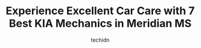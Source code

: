 ---
layout: ampstory
image: https://images.unsplash.com/photo-1551557479-80682eb12a86?ixlib=rb-4.0.3&ixid=MnwxMjA3fDB8MHxwaG90by1wYWdlfHx8fGVufDB8fHx8&auto=format&fit=crop&w=640&h=853&q=80
author: techidn
featured: false
description: Looking for reliable and skilled KIA Mechanic in Meridian MS, USA? Your search ends here with the 7 best KIA Mechanic in town. With their expertise and commitment to delivering exceptional s
title: Experience Excellent Car Care with 7 Best KIA Mechanics in Meridian MS
cover:
   title: Experience Excellent Car Care with 7 Best KIA Mechanics in Meridian MS
   subtitle: Rickpate
   background: https://images.unsplash.com/photo-1551557479-80682eb12a86?ixlib=rb-4.0.3&ixid=MnwxMjA3fDB8MHxwaG90by1wYWdlfHx8fGVufDB8fHx8&auto=format&fit=crop&w=640&h=853&q=80

pages: 
 - layout: thirds
   top: <h1>#1 Firestone Complete Auto Care</h1>
   bottom: "<p>Mark, Jamie & Chad done a great job repairing my car. They were very courteous and professional and I like the fact that they communicate to the customers to whats the p</p>"
   background: https://www.knot35.com/toplist/wp-content/uploads/2023/06/best-kia-mechanic-1-in-meridian-ms-1685840677.jpeg
   backgroundblur: true
 - layout: thirds
   top: <h1>#2 Kia of Meridian</h1>
   bottom: "<p>1219 MS-39 Bypass, Meridian, MS 39301, United States</p>"
   background: https://www.knot35.com/toplist/wp-content/uploads/2023/06/best-kia-mechanic-2-in-meridian-ms-1685840678.jpeg
   cta:
      link: https://www.knot35.com/toplist/experience-excellent-car-care-with-7-best-kia-mechanics-in-meridian-ms/
      text: Experience Excellent Car Care with 7 Best KIA Mechanics in Meridian MS
 - layout: thirds
   top: <h1>#3 Car-Mart of Meridian</h1>
   bottom: "<p>1629 S Frontage Rd, Meridian, MS 39301, United States</p>"
   background: https://www.knot35.com/toplist/wp-content/uploads/2023/06/best-kia-mechanic-3-in-meridian-ms-1685840679.jpeg
   cta:
      link: https://www.knot35.com/toplist/experience-excellent-car-care-with-7-best-kia-mechanics-in-meridian-ms/
      text: Experience Excellent Car Care with 7 Best KIA Mechanics in Meridian MS
 - layout: thirds
   top: <h1>#4 New South Ford</h1>
   bottom: "<p>1200 N Frontage Rd, Meridian, MS 39301, United States</p>"
   background: https://images.unsplash.com/photo-1534312527009-56c7016453e6?ixlib=rb-4.0.3&ixid=MnwxMjA3fDB8MHxwaG90by1wYWdlfHx8fGVufDB8fHx8&auto=format&fit=crop&w=640&h=853&q=80
   cta:
      link: https://www.knot35.com/toplist/experience-excellent-car-care-with-7-best-kia-mechanics-in-meridian-ms/
      text: Experience Excellent Car Care with 7 Best KIA Mechanics in Meridian MS
 - layout: thirds
   top: <h1>#5 Goodyear Auto Service</h1>
   bottom: "<p>615 22nd Ave, Meridian, MS 39301, United States</p>"
   background: https://images.unsplash.com/photo-1595364397663-fca4f075d796?ixlib=rb-4.0.3&ixid=MnwxMjA3fDB8MHxwaG90by1wYWdlfHx8fGVufDB8fHx8&auto=format&fit=crop&w=640&h=853&q=80
   cta:
      link: https://www.knot35.com/toplist/experience-excellent-car-care-with-7-best-kia-mechanics-in-meridian-ms/
      text: Experience Excellent Car Care with 7 Best KIA Mechanics in Meridian MS
 - layout: thirds
   top: <h1>#6 College Park Auto & Quick Lube</h1>
   bottom: "<p>815 53rd Ave, Meridian, MS 39307, United States</p>"
   background: https://images.unsplash.com/photo-1531169509526-f8f1fdaa4a67?ixlib=rb-4.0.3&ixid=MnwxMjA3fDB8MHxwaG90by1wYWdlfHx8fGVufDB8fHx8&auto=format&fit=crop&w=640&h=853&q=80
   cta:
      link: https://www.knot35.com/toplist/experience-excellent-car-care-with-7-best-kia-mechanics-in-meridian-ms/
      text: Experience Excellent Car Care with 7 Best KIA Mechanics in Meridian MS
 - layout: thirds
   top: <h1>#7 Mikes Auto Repair</h1>
   bottom: "<p>2727 MS-39 North, Meridian, MS 39301, United States</p>"
   background: https://images.unsplash.com/photo-1549241520-425e3dfc01cb?ixlib=rb-4.0.3&ixid=MnwxMjA3fDB8MHxwaG90by1wYWdlfHx8fGVufDB8fHx8&auto=format&fit=crop&w=640&h=853&q=80
   cta:
      link: https://www.knot35.com/toplist/experience-excellent-car-care-with-7-best-kia-mechanics-in-meridian-ms/
      text: Experience Excellent Car Care with 7 Best KIA Mechanics in Meridian MS
 - layout: thirds
   middle: Continue reading...
   background: https://images.unsplash.com/photo-1484589065579-248aad0d8b13?ixlib=rb-4.0.3&ixid=MnwxMjA3fDB8MHxwaG90by1wYWdlfHx8fGVufDB8fHx8&auto=format&fit=crop&w=640&h=853&q=80
   cta:
      link: https://www.knot35.com/toplist/experience-excellent-car-care-with-7-best-kia-mechanics-in-meridian-ms/
      text: Experience Excellent Car Care with 7 Best KIA Mechanics in Meridian MS
      
---